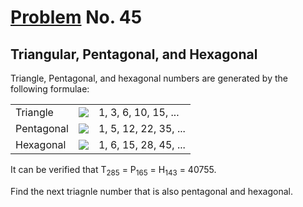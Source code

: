 # [Problem](https://projecteuler.net/problem=45) No. 45

## Triangular, Pentagonal, and Hexagonal

Triangle, Pentagonal, and hexagonal numbers are generated by the following formulae:


<table>
    <tr>
        <td>Triangle</td>
        <!-- $$
        T_n = \dfrac{n(n + 1)}{2}
        $$ --> 
        <td>
            <div align="center">
                <img style="background: white;" src="https://render.githubusercontent.com/render/math?math=T_n%20%3D%20%5Cdfrac%7Bn(n%20%2B%201)%7D%7B2%7D%0D">
            </div>
        </td>
        <td>1, 3, 6, 10, 15, ...</td>
    </tr>
    <tr>
        <td>Pentagonal</td>
        <!-- $$
        P_n = \dfrac{n(3n - 1)}{2}
        $$ -->
        <td>
            <div align="center">
                <img style="background: white;" src="https://render.githubusercontent.com/render/math?math=P_n%20%3D%20%5Cdfrac%7Bn(3n%20-%201)%7D%7B2%7D%0D">
            </div>
        </td>
        <td>1, 5, 12, 22, 35, ...</td>
    </tr>
    <tr>
        <td>Hexagonal</td>
        <!-- $$
        H_n = n(2n=1)
        $$ -->
        <td>
            <div align="center">
                <img style="background: white;" src="https://render.githubusercontent.com/render/math?math=H_n%20%3D%20n(2n%3D1)%0D">
            </div>
        </td>
        <td>1, 6, 15, 28, 45, ...</td>
    </tr>
</table>

It can be verified that T<sub>285</sub> = P<sub>165</sub> = H<sub>143</sub> = 40755.

Find the next triagnle number that is also pentagonal and hexagonal.
